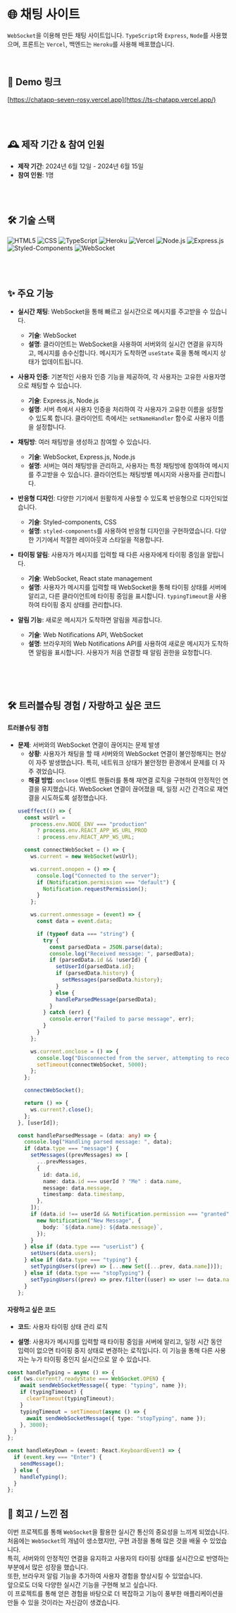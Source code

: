 # 🌐 채팅 사이트

`WebSocket`을 이용해 만든 채팅 사이트입니다. `TypeScript`와 `Express`, `Node`를 사용했으며, 프론트는 `Vercel`, 백엔드는 `Heroku`를 사용해 배포했습니다.

<br>

## 🚀 Demo 링크
[https://chatapp-seven-rosy.vercel.app](https://ts-chatapp.vercel.app/)

<br>
<br>

## 🕰️ 제작 기간 & 참여 인원
- **제작 기간**: 2024년 6월 12일 - 2024년 6월 15일
- **참여 인원**: 1명

<br>
<br>


## 🛠️ 기술 스택

![HTML5](https://img.shields.io/badge/HTML5-E34F26?style=for-the-badge&logo=html5&logoColor=white)
![CSS](https://img.shields.io/badge/CSS-1572B6?style=for-the-badge&logo=css3&logoColor=white)
![TypeScript](https://img.shields.io/badge/TypeScript-3178C6?style=for-the-badge&logo=typescript&logoColor=white)
![Heroku](https://img.shields.io/badge/Heroku-430098?style=for-the-badge&logo=heroku&logoColor=white)
![Vercel](https://img.shields.io/badge/Vercel-000000?style=for-the-badge&logo=vercel&logoColor=white)
![Node.js](https://img.shields.io/badge/node.js-339933?style=for-the-badge&logo=Node.js&logoColor=white)
![Express.js](https://img.shields.io/badge/express.js-000000?style=for-the-badge&logo=express&logoColor=white)
![Styled-Components](https://img.shields.io/badge/styled--components-DB7093?style=for-the-badge&logo=styled-components&logoColor=white)
![WebSocket](https://img.shields.io/badge/WebSocket-010101?style=for-the-badge&logo=websocket&logoColor=white)
<br>
<br>

<br>



## ✨ 주요 기능
- **실시간 채팅**: WebSocket을 통해 빠르고 실시간으로 메시지를 주고받을 수 있습니다.
  - **기술**: WebSocket
  - **설명**: 클라이언트는 WebSocket을 사용하여 서버와의 실시간 연결을 유지하고, 메시지를 송수신합니다. 메시지가 도착하면 `useState` 훅을 통해 메시지 상태가 업데이트됩니다.

- **사용자 인증**: 기본적인 사용자 인증 기능을 제공하여, 각 사용자는 고유한 사용자명으로 채팅할 수 있습니다.
  - **기술**: Express.js, Node.js
  - **설명**: 서버 측에서 사용자 인증을 처리하여 각 사용자가 고유한 이름을 설정할 수 있도록 합니다. 클라이언트 측에서는 `setNameHandler` 함수로 사용자 이름을 설정합니다.

- **채팅방**: 여러 채팅방을 생성하고 참여할 수 있습니다.
  - **기술**: WebSocket, Express.js, Node.js
  - **설명**: 서버는 여러 채팅방을 관리하고, 사용자는 특정 채팅방에 참여하여 메시지를 주고받을 수 있습니다. 클라이언트는 채팅방별 메시지와 사용자를 관리합니다.

- **반응형 디자인**: 다양한 기기에서 원활하게 사용할 수 있도록 반응형으로 디자인되었습니다.
  - **기술**: Styled-components, CSS
  - **설명**: `styled-components`를 사용하여 반응형 디자인을 구현하였습니다. 다양한 기기에서 적절한 레이아웃과 스타일을 적용합니다.

- **타이핑 알림**: 사용자가 메시지를 입력할 때 다른 사용자에게 타이핑 중임을 알립니다.
  - **기술**: WebSocket, React state management
  - **설명**: 사용자가 메시지를 입력할 때 WebSocket을 통해 타이핑 상태를 서버에 알리고, 다른 클라이언트에 타이핑 중임을 표시합니다. `typingTimeout`을 사용하여 타이핑 중지 상태를 관리합니다.
 
- **알림 기능**: 새로운 메시지가 도착하면 알림을 제공합니다.
  - **기술**: Web Notifications API, WebSocket
  - **설명**: 브라우저의 Web Notifications API를 사용하여 새로운 메시지가 도착하면 알림을 표시합니다. 사용자가 처음 연결할 때 알림 권한을 요청합니다.
<br>
<br>
<br>

## 🛠️ 트러블슈팅 경험 / 자랑하고 싶은 코드

#### 트러블슈팅 경험
- **문제**: 서버와의 WebSocket 연결이 끊어지는 문제 발생
  - **상황**: 사용자가 채팅을 할 때 서버와의 WebSocket 연결이 불안정해지는 현상이 자주 발생했습니다. 특히, 네트워크 상태가 불안정한 환경에서 문제를 더 자주 겪었습니다.
  - **해결 방법**: `onclose` 이벤트 핸들러를 통해 재연결 로직을 구현하여 안정적인 연결을 유지했습니다. WebSocket 연결이 끊어졌을 때, 일정 시간 간격으로 재연결을 시도하도록 설정했습니다.
  ```typescript
  useEffect(() => {
    const wsUrl =
      process.env.NODE_ENV === "production"
        ? process.env.REACT_APP_WS_URL_PROD
        : process.env.REACT_APP_WS_URL;

    const connectWebSocket = () => {
      ws.current = new WebSocket(wsUrl);

      ws.current.onopen = () => {
        console.log("Connected to the server");
        if (Notification.permission === "default") {
          Notification.requestPermission();
        }
      };

      ws.current.onmessage = (event) => {
        const data = event.data;

        if (typeof data === "string") {
          try {
            const parsedData = JSON.parse(data);
            console.log("Received message: ", parsedData);
            if (parsedData.id && !userId) {
              setUserId(parsedData.id);
              if (parsedData.history) {
                setMessages(parsedData.history);
              }
            } else {
              handleParsedMessage(parsedData);
            }
          } catch (err) {
            console.error("Failed to parse message", err);
          }
        }
      };

      ws.current.onclose = () => {
        console.log("Disconnected from the server, attempting to reconnect...");
        setTimeout(connectWebSocket, 5000);
      };
    };

    connectWebSocket();

    return () => {
      ws.current?.close();
    };
  }, [userId]);

  const handleParsedMessage = (data: any) => {
    console.log("Handling parsed message: ", data);
    if (data.type === "message") {
      setMessages((prevMessages) => [
        ...prevMessages,
        {
          id: data.id,
          name: data.id === userId ? "Me" : data.name,
          message: data.message,
          timestamp: data.timestamp,
        },
      ]);
      if (data.id !== userId && Notification.permission === "granted") {
        new Notification("New Message", {
          body: `${data.name}: ${data.message}`,
        });
      }
    } else if (data.type === "userList") {
      setUsers(data.users);
    } else if (data.type === "typing") {
      setTypingUsers((prev) => [...new Set([...prev, data.name])]);
    } else if (data.type === "stopTyping") {
      setTypingUsers((prev) => prev.filter((user) => user !== data.name));
    }
  };

#### 자랑하고 싶은 코드
- **코드**: 사용자 타이핑 상태 관리 로직

- **설명**: 사용자가 메시지를 입력할 때 타이핑 중임을 서버에 알리고, 일정 시간 동안 입력이 없으면 타이핑 중지 상태로 변경하는 로직입니다. 이 기능을 통해 다른 사용자는 누가 타이핑 중인지 실시간으로 알 수 있습니다.

```typescript
const handleTyping = async () => {
  if (ws.current?.readyState === WebSocket.OPEN) {
    await sendWebSocketMessage({ type: "typing", name });
    if (typingTimeout) {
      clearTimeout(typingTimeout);
    }
    typingTimeout = setTimeout(async () => {
      await sendWebSocketMessage({ type: "stopTyping", name });
    }, 3000);
  }
};

const handleKeyDown = (event: React.KeyboardEvent) => {
  if (event.key === "Enter") {
    sendMessage();
  } else {
    handleTyping();
  }
};
```
## 📌 회고 / 느낀 점

이번 프로젝트를 통해 `WebSocket`을 활용한 실시간 통신의 중요성을 느끼게 되었습니다.  
처음에는 `WebSocket`의 개념이 생소했지만, 구현 과정을 통해 많은 것을 배울 수 있었습니다.  
특히, 서버와의 안정적인 연결을 유지하고 사용자의 타이핑 상태를 실시간으로 반영하는 부분에서 많은 성장을 했습니다.  
또한, 브라우저 알림 기능을 추가하여 사용자 경험을 향상시킬 수 있었습니다.  
앞으로도 더욱 다양한 실시간 기능을 구현해 보고 싶습니다.  
이 프로젝트를 통해 얻은 경험을 바탕으로 더 복잡하고 기능이 풍부한 애플리케이션을 만들 수 있을 것이라는 자신감이 생겼습니다.


